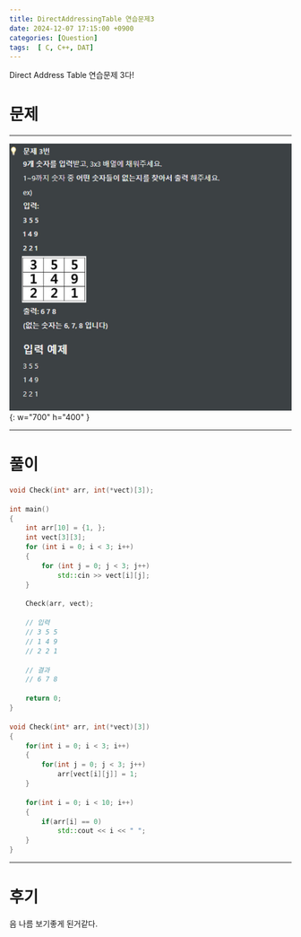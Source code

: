 ```yaml
---
title: DirectAddressingTable 연습문제3
date: 2024-12-07 17:15:00 +0900
categories: [Question]  
tags:  [ C, C++, DAT]
---
```


Direct Address Table 연습문제 3다!

# 문제   
---------------------------------------

![Desktop View](/assets/img/Dat3.png){: w="700" h="400" }

---------------------------------------

# 풀이

```c++
void Check(int* arr, int(*vect)[3]);

int main()
{
    int arr[10] = {1, };
    int vect[3][3];
    for (int i = 0; i < 3; i++)
    {
        for (int j = 0; j < 3; j++)
            std::cin >> vect[i][j];
    }
    
    Check(arr, vect);
    
    // 입력
    // 3 5 5
    // 1 4 9
    // 2 2 1

    // 결과
    // 6 7 8

    return 0;
}

void Check(int* arr, int(*vect)[3])
{
    for(int i = 0; i < 3; i++)
    {
        for(int j = 0; j < 3; j++)
            arr[vect[i][j]] = 1;
    }

    for(int i = 0; i < 10; i++)
    {
        if(arr[i] == 0)
            std::cout << i << " ";
    }
}
```
---------------------------------------

# 후기

음 나름 보기좋게 된거같다.

